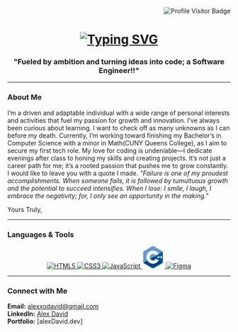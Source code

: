 
<p align="right">
  <img src="https://visitor-badge.laobi.icu/badge?page_id=alexxodavid.alexxodavid" alt="Profile Visitor Badge">
</p>

<h1 align="center">
  <a href="https://git.io/typing-svg">
    <img src="https://readme-typing-svg.herokuapp.com?font=Hack&duration=4000&pause=500&color=36BCF7&center=true&vCenter=true&width=435&lines=Sugar+Honey+and+Ice+Tea!!+It+works!!+;Ummmm...I'm+Alex+David+%F0%9F%AB%A1;Welcome+to+the+beginning+of+my+story" alt="Typing SVG">
  </a>
</h1>


<h3 align="center">"Fueled by ambition and turning ideas into code; a Software Engineer!!"</h3>

---

### About Me  
I’m a driven and adaptable individual with a wide range of personal interests and activities that fuel my passion for growth and innovation. I’ve always been curious about learning. I want to check off as many unknowns as I can before my death. Currently, I’m working toward finishing my Bachelor’s in Computer Science with a minor in Math(CUNY Queens College), as I aim to secure my first tech role. My love for coding is undeniable—I dedicate evenings after class to honing my skills and creating projects. It’s not just a career path for me; it’s a rooted passion that pushes me to grow constantly. I would like to leave you with a quote I made. _"Failure is one of my proudest accomplishments. When someone fails, it is followed by tumultuous growth and the potential to succeed intensifies. When I lose: I smile, I laugh, I embrace the negativity; for,  I only see an opportunity in the making."_

Yours Truly,

---

### Languages & Tools  

<p align="center">
  <a href="https://www.w3.org/html/" target="_blank" rel="noreferrer">
    <img src="https://cdn.jsdelivr.net/gh/devicons/devicon/icons/html5/html5-original.svg" alt="HTML5" width="50" height="50">
  </a>
  <a href="https://www.w3schools.com/css/" target="_blank" rel="noreferrer">
    <img src="https://cdn.jsdelivr.net/gh/devicons/devicon/icons/css3/css3-original.svg" alt="CSS3" width="50" height="50">
  </a>
  <a href="https://developer.mozilla.org/en-US/docs/Web/JavaScript" target="_blank" rel="noreferrer">
    <img src="https://cdn.jsdelivr.net/gh/devicons/devicon/icons/javascript/javascript-original.svg" alt="JavaScript" width="50" height="50">
  </a>
  <a href="https://www.cplusplus.com/" target="_blank" rel="noreferrer">
    <img src="https://raw.githubusercontent.com/devicons/devicon/master/icons/cplusplus/cplusplus-original.svg" alt="C++" width="50" height="50">
  </a>
  <a href="https://www.figma.com/" target="_blank" rel="noreferrer">
    <img src="https://cdn.jsdelivr.net/gh/devicons/devicon/icons/figma/figma-original.svg" alt="Figma" width="50" height="50">
  </a>
</p>

---

### Connect with Me  
**Email:** [alexxodavid@gmail.com](mailto:alexxodavid@gmail.com)  
**LinkedIn:** [Alex David](https://www.linkedin.com/in/alexxodavid)  
**Portfolio:** [alexDavid.dev]
